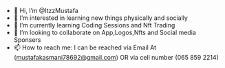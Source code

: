 - 👋 Hi, I’m @ItzzMustafa
- 👀 I’m interested in learning new things physically and socially
- 🌱 I’m currently learning Coding Sessions and Nft Trading
- 💞️ I’m looking to collaborate on App,Logos,Nfts and Social media Sponsers 
- 📫 How to reach me: I can be reached via Email At (mustafakasmani78692@gmail.com) OR via cell number (065 859 2214)
<!---
ItzzMustafa/ItzzMustafa is a ✨ special ✨ repository because its `README.md` (this file) appears on your GitHub profile.
You can click the Preview link to take a look at your changes.
--->
